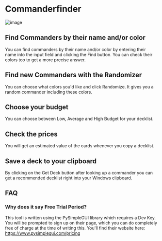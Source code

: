 # Commanderfinder

![image](https://github.com/pascalgiese/commanderfinder/assets/56825576/d53209e2-d246-40c2-a8ec-bce2b31c5492)

## Find Commanders by their name and/or color
You can find commanders by their name and/or color by entering their name into the input field and clicking the Find button. You can check their colors too to get a more precise answer.

## Find new Commanders with the Randomizer
You can choose what colors you'd like and click Randomize. It gives you a random commander including these colors.

## Choose your budget
You can choose between Low, Average and High Budget for your decklist.

## Check the prices
You will get an estimated value of the cards whenever you copy a decklist.

## Save a deck to your clipboard
By clicking on the Get Deck button after looking up a commander you can get a recommended decklist right into your Windows clipboard.

## FAQ

### Why does it say Free Trial Period?
This tool is written using the PySimpleGUI library which requires a Dev Key. You will be prompted to sign up on their page, which you can do completely free of charge at the time of writing this. 
You'll find their website here: https://www.pysimplegui.com/pricing
